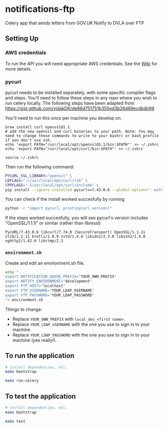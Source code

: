 # notifications-ftp

Celery app that sends letters from GOV.UK Notify to DVLA over FTP

## Setting Up

### AWS credentials

To run the API you will need appropriate AWS credentials. See the [Wiki](https://github.com/alphagov/notifications-manuals/wiki/aws-accounts#how-to-set-up-local-development) for more details.

### pycurl

pycurl needs to be installed separately, with some specific compiler flags and steps. You'll need to follow these steps
in any repo where you wish to run celery locally. The following steps have been adapted from https://gist.github.com/vidakDK/de86d751751b355ed3b26d69ecdbdb99


You'll need to run this once per machine you develop on.
```
brew install curl openssl@1.1
# add the new openssl and curl binaries to your path. Note: You may need to change these commands to write to your bashrc or bash_profile if you don't use zsh.
echo 'export PATH="/usr/local/opt/openssl@1.1/bin:$PATH"' >> ~/.zshrc
echo 'export PATH="/usr/local/opt/curl/bin:$PATH"' >> ~/.zshrc

source ~/.zshrc
```

Then run the following command:
```sh
PYCURL_SSL_LIBRARY="openssl" \
LDFLAGS="-L/usr/local/opt/curl/lib" \
CPPFLAGS="-I/usr/local/opt/curl/include" \
pip install --ignore-installed pycurl==7.43.0.6 --global-option="--with-openssl" --global-option="--openssl-dir=/usr/local/opt/openssl@1.1"
```

You can check if the install worked succesfully by running
```sh
python -c "import pycurl; print(pycurl.version)"
```

If the steps worked succesfully, you will see pycurl's version includes "OpenSSL/1.1.1i" or similar (rather than libressl)
```
PycURL/7.43.0.6 libcurl/7.74.0 (SecureTransport) OpenSSL/1.1.1i zlib/1.2.11 brotli/1.0.9 zstd/1.4.8 libidn2/2.3.0 libssh2/1.9.0 nghttp2/1.42.0 librtmp/2.3
```

### `environment.sh`

Create and edit an environment.sh file.

```sh
echo "
export NOTIFICATION_QUEUE_PREFIX="YOUR_OWN_PREFIX"
export NOTIFY_ENVIRONMENT="development"
export FTP_HOST="localhost"
export FTP_USERNAME="YOUR_LDAP_USERNAME"
export FTP_PASSWORD="YOUR_LDAP_PASSWORD"
"> environment.sh
```

Things to change:

- Replace `YOUR_OWN_PREFIX` with `local_dev_<first name>`.
- Replace `YOUR_LDAP_USERNAME` with the one you use to sign in to your machine.
- Replace `YOUR_LDAP_PASSWORD` with the one you use to sign in to your machine (yes really!).

##  To run the application

```sh
# install dependencies, etc.
make bootstrap

make run-celery
```

##  To test the application

```sh
# install dependencies, etc.
make bootstrap

make test
```
